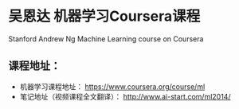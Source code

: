 # 吴恩达 机器学习Coursera课程
 Stanford Andrew Ng Machine Learning course on Coursera  

## 课程地址：
* 机器学习课程地址： https://www.coursera.org/course/ml
* 笔记地址（视频课程全文翻译）： http://www.ai-start.com/ml2014/

